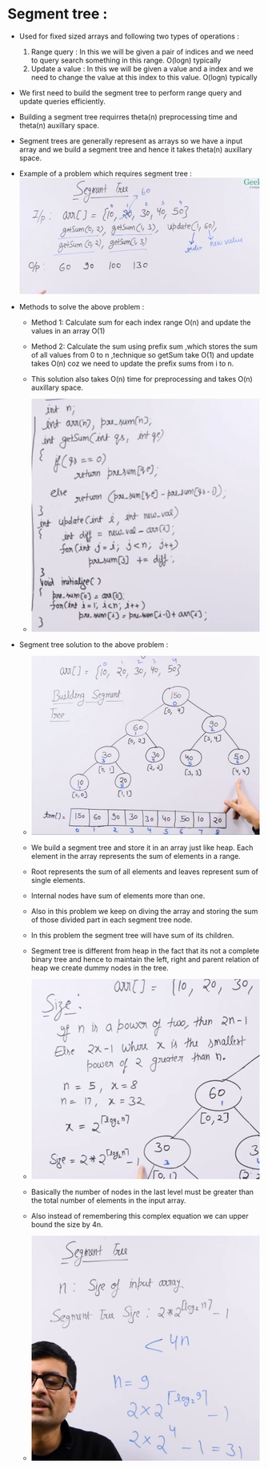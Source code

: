 # Segment tree :

* Used for fixed sized arrays and following two types of operations :
    1) Range query : In this we will be given a pair of indices and we need to query search something in this range. O(logn) typically
    2) Update a value : In this we will be given a value and a index and we need to change the value at this index to this value. O(logn) typically

* We first need to build the segment tree to perform range query and update queries efficiently.

* Building a segment tree requirres theta(n) preprocessing time and theta(n) auxillary space.

* Segment trees are generally represent as arrays so we have a input array and we build a segment tree and hence it takes theta(n) auxillary space.

* Example of a problem which requires segment tree : ![](2022-09-01-11-18-18.png)

* Methods to solve the above problem :  
    * Method 1: Calculate sum for each index range O(n) and update the values in an array O(1)

    * Method 2: Calculate the sum using prefix sum ,which stores the sum of all values from 0 to n ,technique so getSum take O(1) and update takes O(n) coz we need to update the prefix sums from i to n.

    * This solution also takes O(n) time for preprocessing and takes O(n) auxillary space.

    * ![](2022-09-01-11-22-11.png)

* Segment tree solution to the above problem :
    * ![](2022-09-01-11-27-36.png)

    * We build a segment tree and store it in an array just like heap. Each element in the array represents the sum of elements in a range.

    * Root represents the sum of all elements and leaves represent sum of single elements.

    * Internal nodes have sum of elements more than one.

    * Also in this problem we keep on diving the array and storing the sum of those divided part in each segment tree node.

    * In this problem the segment tree will have sum of its children.

    * Segment tree is different from heap in the fact that its not a complete binary tree and hence to maintain the left, right and parent relation of heap we create dummy nodes in the tree.

    * ![](2022-09-01-11-38-33.png)

    * Basically the number of nodes in the last level must be greater than the total number of elements in the input array.

    * Also instead of remembering this complex equation we can upper bound the size by 4n.

    * ![](2022-09-01-11-40-09.png)




